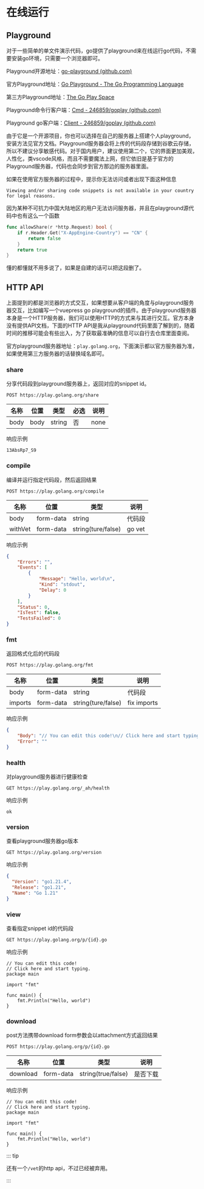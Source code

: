 # 在线运行

## Playground

对于一些简单的单文件演示代码，go提供了playground来在线运行go代码，不需要安装go环境，只需要一个浏览器即可。

Playground开源地址：[go-playground (github.com)](https://github.com/golang/playground)

官方Playground地址：[Go Playground - The Go Programming Language](https://go.dev/play/)

第三方Playground地址：[The Go Play Space](https://goplay.space/)

Playground命令行客户端：[Cmd - 246859/goplay (github.com)](https://github.com/246859/goplay/releases)

Playground go客户端：[Client - 246859/goplay (github.com)](https://github.com/246859/goplay)



由于它是一个开源项目，你也可以选择在自己的服务器上搭建个人playground，安装方法见官方文档。Playground服务器会将上传的代码段存储到谷歌云存储，所以不建议分享敏感代码。对于国内用户，建议使用第二个，它的界面更加美观，人性化，类vscode风格，而且不需要魔法上网，但它依旧是基于官方的Playground服务器，代码也会同步到官方那边的服务器里面。



如果在使用官方服务器的过程中，提示你无法访问或者出现下面这种信息

```
Viewing and/or sharing code snippets is not available in your country for legal reasons.
```

因为某种不可抗力中国大陆地区的用户无法访问服务器，并且在playground源代码中也有这么一个函数

```go
func allowShare(r *http.Request) bool {
	if r.Header.Get("X-AppEngine-Country") == "CN" {
		return false
	}
	return true
}
```

懂的都懂就不用多说了，如果是自建的话可以把这段删了。



## HTTP API

上面提到的都是浏览器的方式交互，如果想要从客户端的角度与playground服务器交互，比如编写一个vuepress go playground的插件。由于playground服务器本身是一个HTTP服务器，我们可以使用HTTP的方式来与其进行交互。官方本身没有提供API文档，下面的HTTP API是我从playground代码里面了解到的，随着时间的推移可能会有些出入，为了获取最准确的信息可以自行去仓库里面查阅。

官方playground服务器地址：`play.golang.org`，下面演示都以官方服务器为准，如果使用第三方服务器的话替换域名即可。



### share

分享代码段到playground服务器上，返回对应的snippet id。

```http
POST https://play.golang.org/share
```

| 名称 | 位置 | 类型   | 必选 | 说明 |
| ---- | ---- | ------ | ---- | ---- |
| body | body | string | 否   | none |

响应示例

```
13AbsRp7_S9
```



### compile

编译并运行指定代码段，然后返回结果

```http
POST https://play.golang.org/compile
```

| 名称    | 位置      | 类型               | 说明   |
| ------- | --------- | ------------------ | ------ |
| body    | form-data | string             | 代码段 |
| withVet | form-data | string(ture/false) | go vet |

响应示例

```json
{
    "Errors": "",
    "Events": [
        {
            "Message": "Hello, world\n",
            "Kind": "stdout",
            "Delay": 0
        }
    ],
    "Status": 0,
    "IsTest": false,
    "TestsFailed": 0
}
```



### fmt

返回格式化后的代码段

```http
POST https://play.golang.org/fmt
```

| 名称    | 位置      | 类型               | 说明        |
| ------- | --------- | ------------------ | ----------- |
| body    | form-data | string             | 代码段      |
| imports | form-data | string(ture/false) | fix imports |

响应示例

```json
{
    "Body": "// You can edit this code!\n// Click here and start typing.\npackage main\n\nimport \"fmt\"\n\nfunc main() {\n\tfmt.Println(\"Hello, world\")\n}\n",
    "Error": ""
}
```



### health

对playground服务器进行健康检查

```http
GET https://play.golang.org/_ah/health
```

响应示例

```
ok
```



### version

查看playground服务器go版本

```http
GET https://play.golang.org/version
```

响应示例

```json
{
  "Version": "go1.21.4",
  "Release": "go1.21",
  "Name": "Go 1.21"
}
```



### view

查看指定snippet id的代码段

```http
GET https://play.golang.org/p/{id}.go
```

响应示例

```
// You can edit this code!
// Click here and start typing.
package main

import "fmt"

func main() {
	fmt.Println("Hello, world")
}
```



### download

post方法携带download form参数会以attachment方式返回结果

```http
POST https://play.golang.org/p/{id}.go
```

| 名称     | 位置      | 类型               | 说明     |
| -------- | --------- | ------------------ | -------- |
| download | form-data | string(true/false) | 是否下载 |

响应示例

```
// You can edit this code!
// Click here and start typing.
package main

import "fmt"

func main() {
	fmt.Println("Hello, world")
}
```

::: tip

还有一个`/vet`的http api，不过已经被弃用。

:::
